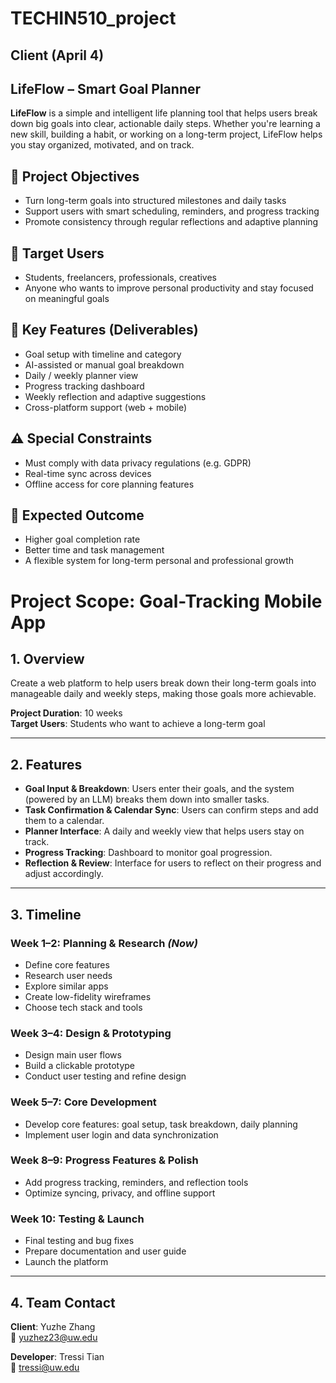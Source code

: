 # TECHIN510_project


## Client (April 4)
## LifeFlow – Smart Goal Planner

**LifeFlow** is a simple and intelligent life planning tool that helps users break down big goals into clear, actionable daily steps. Whether you're learning a new skill, building a habit, or working on a long-term project, LifeFlow helps you stay organized, motivated, and on track.

## 🚀 Project Objectives

- Turn long-term goals into structured milestones and daily tasks  
- Support users with smart scheduling, reminders, and progress tracking  
- Promote consistency through regular reflections and adaptive planning

## 👥 Target Users

- Students, freelancers, professionals, creatives  
- Anyone who wants to improve personal productivity and stay focused on meaningful goals

## 🧩 Key Features (Deliverables)

- Goal setup with timeline and category  
- AI-assisted or manual goal breakdown  
- Daily / weekly planner view  
- Progress tracking dashboard  
- Weekly reflection and adaptive suggestions  
- Cross-platform support (web + mobile)

## ⚠️ Special Constraints

- Must comply with data privacy regulations (e.g. GDPR)  
- Real-time sync across devices  
- Offline access for core planning features

## 🎯 Expected Outcome

- Higher goal completion rate  
- Better time and task management  
- A flexible system for long-term personal and professional growth

# Project Scope: Goal-Tracking Mobile App

## 1. Overview
Create a web platform to help users break down their long-term goals into manageable daily and weekly steps, making those goals more achievable.

**Project Duration**: 10 weeks  
**Target Users**: Students who want to achieve a long-term goal

---

## 2. Features
- **Goal Input & Breakdown**: Users enter their goals, and the system (powered by an LLM) breaks them down into smaller tasks.
- **Task Confirmation & Calendar Sync**: Users can confirm steps and add them to a calendar.
- **Planner Interface**: A daily and weekly view that helps users stay on track.
- **Progress Tracking**: Dashboard to monitor goal progression.
- **Reflection & Review**: Interface for users to reflect on their progress and adjust accordingly.

---

## 3. Timeline

### Week 1–2: Planning & Research *(Now)*
- Define core features
- Research user needs
- Explore similar apps
- Create low-fidelity wireframes
- Choose tech stack and tools

### Week 3–4: Design & Prototyping
- Design main user flows
- Build a clickable prototype
- Conduct user testing and refine design

### Week 5–7: Core Development
- Develop core features: goal setup, task breakdown, daily planning
- Implement user login and data synchronization

### Week 8–9: Progress Features & Polish
- Add progress tracking, reminders, and reflection tools
- Optimize syncing, privacy, and offline support

### Week 10: Testing & Launch
- Final testing and bug fixes
- Prepare documentation and user guide
- Launch the platform

---

## 4. Team Contact
**Client**: Yuzhe Zhang  
📧 yuzhez23@uw.edu

**Developer**: Tressi Tian  
📧 tressi@uw.edu
